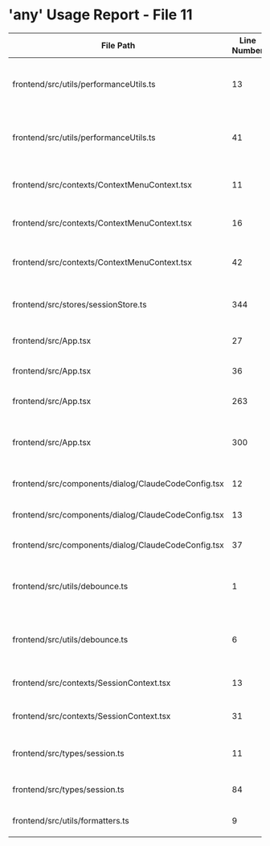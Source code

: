 # 'any' Usage Report - File 11

| File Path | Line Number | Code Snippet | Fixed | Explanation |
|-----------|-------------|--------------|-------|-------------|
| frontend/src/utils/performanceUtils.ts | 13 | `export const throttle = <T extends (...args: any[]) => any>(` | No | Intentionally kept as 'any' - generic utility function needs to work with any function signature |
| frontend/src/utils/performanceUtils.ts | 41 | `export const debounce = <T extends (...args: any[]) => any>(` | No | Intentionally kept as 'any' - generic utility function needs to work with any function signature |
| frontend/src/contexts/ContextMenuContext.tsx | 11 | `payload: any;` | Yes | Replaced with `ContextMenuPayload \| null` using union type of Session and Folder |
| frontend/src/contexts/ContextMenuContext.tsx | 16 | `openMenu: (type: 'session' \| 'folder', payload: any, position: ContextMenuPosition) => void;` | Yes | Replaced with proper `ContextMenuPayload` type |
| frontend/src/contexts/ContextMenuContext.tsx | 42 | `const openMenu = useCallback((type: 'session' \| 'folder', payload: any, position: ContextMenuPosition) => {` | Yes | Replaced with proper `ContextMenuPayload` type |
| frontend/src/stores/sessionStore.ts | 344 | `const jsonMessages: any[] = [];` | Yes | Replaced with `ClaudeJsonMessage[]` using proper message interface |
| frontend/src/App.tsx | 27 | `input: any;` | Yes | Replaced with `PermissionInput` interface |
| frontend/src/App.tsx | 36 | `const [updateVersionInfo, setUpdateVersionInfo] = useState<any>(null);` | Yes | Replaced with `VersionUpdateInfo \| null` |
| frontend/src/App.tsx | 263 | `const handleVersionUpdate = (versionInfo: any) => {` | Yes | Replaced with proper `VersionUpdateInfo` type |
| frontend/src/App.tsx | 300 | `const handlePermissionResponse = async (requestId: string, behavior: 'allow' \| 'deny', updatedInput?: any, message?: string) => {` | Yes | Replaced with `PermissionInput` interface |
| frontend/src/components/dialog/ClaudeCodeConfig.tsx | 12 | `attachedImages?: any[];` | Yes | Replaced with `AttachedImage[]` interface |
| frontend/src/components/dialog/ClaudeCodeConfig.tsx | 13 | `attachedTexts?: any[];` | Yes | Replaced with `AttachedText[]` interface |
| frontend/src/components/dialog/ClaudeCodeConfig.tsx | 37 | `const processFile = async (file: File): Promise<any \| null> => {` | Yes | Replaced with `Promise<AttachedImage \| null>` |
| frontend/src/utils/debounce.ts | 1 | `export interface DebouncedFunction<T extends (...args: any[]) => any> {` | No | Intentionally kept as 'any' - generic utility function needs to work with any function signature |
| frontend/src/utils/debounce.ts | 6 | `export function debounce<T extends (...args: any[]) => any>(` | No | Intentionally kept as 'any' - generic utility function needs to work with any function signature |
| frontend/src/contexts/SessionContext.tsx | 13 | `icon: any;` | Yes | Replaced with `LucideIcon` type from lucide-react |
| frontend/src/contexts/SessionContext.tsx | 31 | `icon: any;` | Yes | Replaced with `LucideIcon` type from lucide-react |
| frontend/src/types/session.ts | 11 | `jsonMessages: any[];` | Yes | Replaced with `ClaudeJsonMessage[]` using proper message interface |
| frontend/src/types/session.ts | 84 | `data: string \| any;` | Yes | Replaced with `string \| ClaudeJsonMessage` union type |
| frontend/src/utils/formatters.ts | 9 | `export function formatJsonForWeb(jsonMessage: any): string {` | Yes | Replaced with `ClaudeJsonMessage` interface |